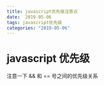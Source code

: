 ```yaml
---
title: javascript优先级注意点
date:  2019-05-06
tags: javascript优先级
categories: "2019-05-06"
---
```


# javascript 优先级

注意一下 && 和 == 号之间的优先级关系